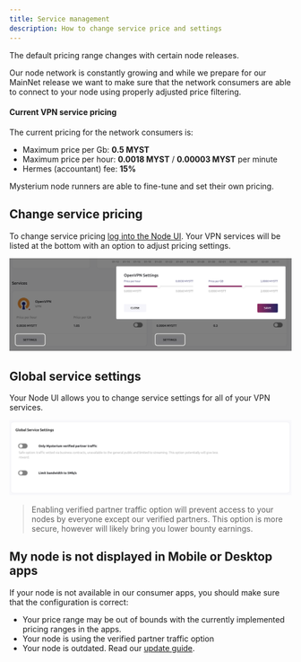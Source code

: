 ```yaml
---
title: Service management
description: How to change service price and settings
---
```


The default pricing range changes with certain node releases.

Our node network is constantly growing and while we prepare for our MainNet release
we want to make sure that the network consumers are able to connect to your node using properly adjusted price filtering.

#### Current VPN service pricing

The current pricing for the network consumers is:

- Maximum price per Gb: **0.5 MYST**
- Maximum price per hour: **0.0018 MYST** / **0.00003 MYST** per minute
- Hermes (accountant) fee: **15%**

Mysterium node runners are able to fine-tune and set their own pricing.

## Change service pricing

To change service pricing [log into the Node UI](/node-runners/node-ui/).
Your VPN services will be listed at the bottom with an option to adjust pricing settings.

<div style="text-align:center">
  <img src="../images/node-ui/vpn-pricing.png" alt="Pricing settings" class="screenshot" />
</div>

## Global service settings

Your Node UI allows you to change service settings for all of your VPN services.

<div style="text-align:center">
  <img src="../images/node-ui/global-service-settings.png" alt="Pricing settings" class="screenshot" />
</div>

>Enabling verified partner traffic option will prevent access to your nodes by everyone except our verified partners. 
>This option is more secure, however will likely bring you lower bounty earnings.

## My node is not displayed in Mobile or Desktop apps

If your node is not available in our consumer apps, you should make sure that the configuration is correct:

- Your price range may be out of bounds with the currently implemented pricing ranges in the apps.
- Your node is using the verified partner traffic option
- Your node is outdated. Read our [update guide](/node-runners/setup/updating/).
